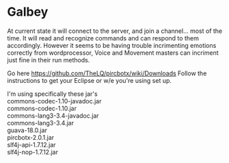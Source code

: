 # Galbey

At current state it will connect to the server, and join a channel... most of the time.
It will read and recognize commands and can respond to them accordingly.
However it seems to be having trouble incrimenting emotions correctly from wordprocessor,
Voice and Movement masters can incriment just fine in their run methods.

Go here
https://github.com/TheLQ/pircbotx/wiki/Downloads
Follow the instructions to get your Eclipse or w/e you're using set up.

I'm using specifically these jar's  
commons-codec-1.10-javadoc.jar  
commons-codec-1.10.jar  
commons-lang3-3.4-javadoc.jar  
commons-lang3-3.4.jar  
guava-18.0.jar  
pircbotx-2.0.1.jar  
slf4j-api-1.7.12.jar  
slf4j-nop-1.7.12.jar  
